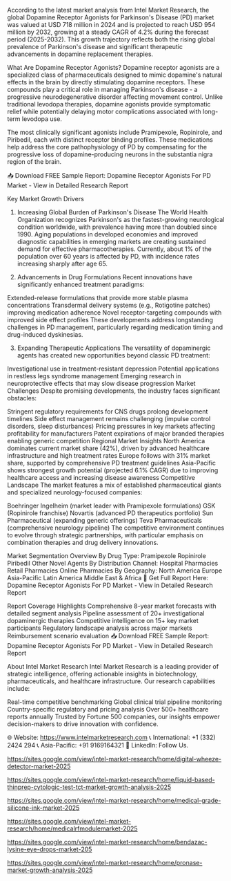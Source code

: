  According to the latest market analysis from Intel Market Research, the global Dopamine Receptor Agonists for Parkinson's Disease (PD) market was valued at USD 718 million in 2024 and is projected to reach USD 954 million by 2032, growing at a steady CAGR of 4.2% during the forecast period (2025-2032). This growth trajectory reflects both the rising global prevalence of Parkinson's disease and significant therapeutic advancements in dopamine replacement therapies.

What Are Dopamine Receptor Agonists?
Dopamine receptor agonists are a specialized class of pharmaceuticals designed to mimic dopamine's natural effects in the brain by directly stimulating dopamine receptors. These compounds play a critical role in managing Parkinson's disease - a progressive neurodegenerative disorder affecting movement control. Unlike traditional levodopa therapies, dopamine agonists provide symptomatic relief while potentially delaying motor complications associated with long-term levodopa use.

The most clinically significant agonists include Pramipexole, Ropinirole, and Piribedil, each with distinct receptor binding profiles. These medications help address the core pathophysiology of PD by compensating for the progressive loss of dopamine-producing neurons in the substantia nigra region of the brain.

📥 Download FREE Sample Report:
Dopamine Receptor Agonists For PD Market - View in Detailed Research Report

Key Market Growth Drivers
1. Increasing Global Burden of Parkinson's Disease
The World Health Organization recognizes Parkinson's as the fastest-growing neurological condition worldwide, with prevalence having more than doubled since 1990. Aging populations in developed economies and improved diagnostic capabilities in emerging markets are creating sustained demand for effective pharmacotherapies. Currently, about 1% of the population over 60 years is affected by PD, with incidence rates increasing sharply after age 65.

2. Advancements in Drug Formulations
Recent innovations have significantly enhanced treatment paradigms:

Extended-release formulations that provide more stable plasma concentrations
Transdermal delivery systems (e.g., Rotigotine patches) improving medication adherence
Novel receptor-targeting compounds with improved side effect profiles
These developments address longstanding challenges in PD management, particularly regarding medication timing and drug-induced dyskinesias.

3. Expanding Therapeutic Applications
The versatility of dopaminergic agents has created new opportunities beyond classic PD treatment:

Investigational use in treatment-resistant depression
Potential applications in restless legs syndrome management
Emerging research in neuroprotective effects that may slow disease progression
Market Challenges
Despite promising developments, the industry faces significant obstacles:

Stringent regulatory requirements for CNS drugs prolong development timelines
Side effect management remains challenging (impulse control disorders, sleep disturbances)
Pricing pressures in key markets affecting profitability for manufacturers
Patent expirations of major branded therapies enabling generic competition
Regional Market Insights
North America dominates current market share (42%), driven by advanced healthcare infrastructure and high treatment rates
Europe follows with 31% market share, supported by comprehensive PD treatment guidelines
Asia-Pacific shows strongest growth potential (projected 6.1% CAGR) due to improving healthcare access and increasing disease awareness
Competitive Landscape
The market features a mix of established pharmaceutical giants and specialized neurology-focused companies:

Boehringer Ingelheim (market leader with Pramipexole formulations)
GSK (Ropinirole franchise)
Novartis (advanced PD therapeutics portfolio)
Sun Pharmaceutical (expanding generic offerings)
Teva Pharmaceuticals (comprehensive neurology pipeline)
The competitive environment continues to evolve through strategic partnerships, with particular emphasis on combination therapies and drug delivery innovations.

Market Segmentation Overview
By Drug Type:
Pramipexole
Ropinirole
Piribedil
Other Novel Agents
By Distribution Channel:
Hospital Pharmacies
Retail Pharmacies
Online Pharmacies
By Geography:
North America
Europe
Asia-Pacific
Latin America
Middle East & Africa
📘 Get Full Report Here:
Dopamine Receptor Agonists For PD Market - View in Detailed Research Report

Report Coverage Highlights
Comprehensive 8-year market forecasts with detailed segment analysis
Pipeline assessment of 20+ investigational dopaminergic therapies
Competitive intelligence on 15+ key market participants
Regulatory landscape analysis across major markets
Reimbursement scenario evaluation
📥 Download FREE Sample Report:
Dopamine Receptor Agonists For PD Market - View in Detailed Research Report

About Intel Market Research
Intel Market Research is a leading provider of strategic intelligence, offering actionable insights in biotechnology, pharmaceuticals, and healthcare infrastructure. Our research capabilities include:

Real-time competitive benchmarking
Global clinical trial pipeline monitoring
Country-specific regulatory and pricing analysis
Over 500+ healthcare reports annually
Trusted by Fortune 500 companies, our insights empower decision-makers to drive innovation with confidence.

🌐 Website: https://www.intelmarketresearch.com
📞 International: +1 (332) 2424 294
📞 Asia-Pacific: +91 9169164321
🔗 LinkedIn: Follow Us.

https://sites.google.com/view/intel-market-research/home/digital-wheeze-detector-market-2025

https://sites.google.com/view/intel-market-research/home/liquid-based-thinprep-cytologic-test-tct-market-growth-analysis-2025

https://sites.google.com/view/intel-market-research/home/medical-grade-silicone-ink-market-2025

https://sites.google.com/view/intel-market-research/home/medicalrfmodulemarket-2025

https://sites.google.com/view/intel-market-research/home/bendazac-lysine-eye-drops-market-205

https://sites.google.com/view/intel-market-research/home/pronase-market-growth-analysis-2025

